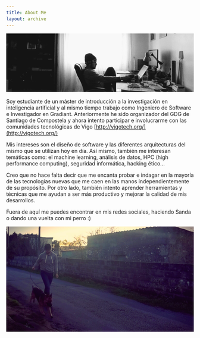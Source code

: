 ```yaml
---
title: About Me
layout: archive
---
```


![/assets/images/perfil_header.jpg](/assets/images/perfil_header.jpg)

Soy estudiante de un máster de introducción a la investigación en inteligencia artificial y al mismo 
tiempo trabajo como Ingeniero de Software e Investigador en Gradiant. Anteriormente he sido 
organizador del GDG de Santiago de Compostela y ahora intento participar e involucrarme con las 
comunidades tecnológicas de Vigo [http://vigotech.org/](http://vigotech.org/)

Mis intereses son el diseño de software y las diferentes arquitecturas del mismo que se utilizan hoy en día. Así mismo, también me interesan temáticas como: el machine learning, análisis de datos, HPC (high performance computing), seguridad informática, hacking ético...

Creo que no hace falta decir que me encanta probar e indagar en la mayoría de las tecnologías nuevas que me caen en las manos independientemente de su propósito. Por otro lado, también intento aprender herramientas y técnicas que me ayudan a ser más productivo y mejorar la calidad de mis desarrollos.

Fuera de aquí me puedes encontrar en mis redes sociales, haciendo Sanda o dando una vuelta con mi perro :)

![/assets/images/perfil_footer.jpg](/assets/images/perfil_footer.jpg)
